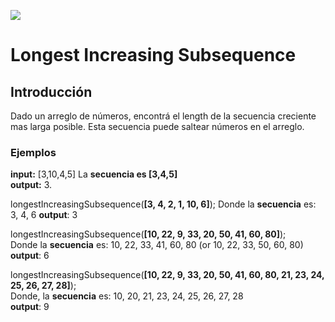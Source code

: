 <p>
        <img src='https://static.wixstatic.com/media/85087f_0d84cbeaeb824fca8f7ff18d7c9eaafd~mv2.png/v1/fill/w_160,h_30,al_c,q_85,usm_0.66_1.00_0.01/Logo_completo_Color_1PNG.webp' </img>
</p>

# Longest Increasing Subsequence

## Introducción

Dado un arreglo de números, encontrá el length de la secuencia creciente mas larga posible. Esta secuencia puede saltear números en el arreglo.

### Ejemplos

**input:** [3,10,4,5]
La **secuencia es [3,4,5]**  
**output:** 3.

longestIncreasingSubsequence(**[3, 4, 2, 1, 10, 6]**);
Donde la **secuencia** es: 3, 4, 6
**output**: 3

longestIncreasingSubsequence(**[10, 22, 9, 33, 20, 50, 41, 60, 80]**);  
Donde la **secuencia** es: 10, 22, 33, 41, 60, 80 (or 10, 22, 33, 50, 60, 80)
**output**: 6

longestIncreasingSubsequence(**[10, 22, 9, 33, 20, 50, 41, 60, 80, 21, 23, 24, 25, 26, 27, 28]**);  
Donde, la **secuencia** es: 10, 20, 21, 23, 24, 25, 26, 27, 28  
**output**: 9
